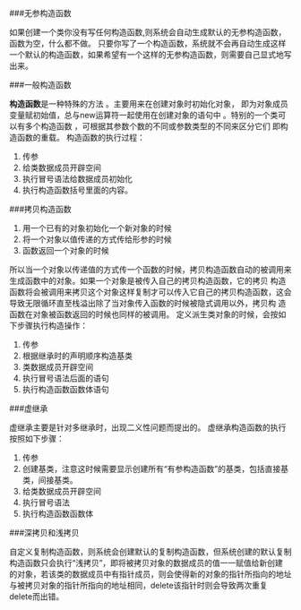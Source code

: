 ###无参构造函数

如果创建一个类你没有写任何构造函数,则系统会自动生成默认的无参构造函数，函数为空，什么都不做。
只要你写了一个构造函数，系统就不会再自动生成这样一个默认的构造函数，如果希望有一个这样的无参构造函数，则需要自己显式地写出来。

###一般构造函数

**构造函数**是一种特殊的方法 。主要用来在创建对象时初始化对象， 即为对象成员变量赋初始值，总与new运算符一起使用在创建对象的语句中 。特别的一个类可以有多个构造函数 ，可根据其参数个数的不同或参数类型的不同来区分它们 即构造函数的重载。
构造函数的执行过程：

1. 传参
2. 给类数据成员开辟空间
3. 执行冒号语法给数据成员初始化
4. 执行构造函数括号里面的内容。

###拷贝构造函数

1. 用一个已有的对象初始化一个新对象的时候
2. 将一个对象以值传递的方式传给形参的时候
3. 函数返回一个对象的时候

所以当一个对象以传递值的方式传一个函数的时候，拷贝构造函数自动的被调用来生成函数中的对象。如果一个对象是被传入自己的拷贝构造函数，它的拷贝 构造函数将会被调用来拷贝这个对象这样复制才可以传入它自己的拷贝构造函数，这会导致无限循环直至栈溢出除了当对象传入函数的时候被隐式调用以外，拷贝构 造函数在对象被函数返回的时候也同样的被调用。
定义派生类对象的时候，会按如下步骤执行构造操作：

1. 传参
2. 根据继承时的声明顺序构造基类
3. 类数据成员开辟空间
4. 执行冒号语法后面的语句
5. 执行构造函数函数体语句

###虚继承

虚继承主要是针对多继承时，出现二义性问题而提出的。
虚继承构造函数的执行按照如下步骤：

1. 传参
2. 创建基类，注意这时候需要显示创建所有“有参构造函数”的基类，包括直接基类，间接基类。
3. 给类数据成员开辟空间
4. 执行冒号语法
5. 执行构造函数函数体

###深拷贝和浅拷贝

自定义复制构造函数，则系统会创建默认的复制构造函数，但系统创建的默认复制构造函数只会执行“浅拷贝”，即将被拷贝对象的数据成员的值一一赋值给新创建 的对象，若该类的数据成员中有指针成员，则会使得新的对象的指针所指向的地址与被拷贝对象的指针所指向的地址相同，delete该指针时则会导致两次重复 delete而出错。
